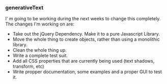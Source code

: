 ### generativeText

I' m going to be working during the next weeks to change this completely. The changes I'm working on are:

* Take out the jQuery Dependency. Make it to a pure Javascript Library.
* Move the whole thing to create objects, rather than using a monolithic library.
* Clean the whole thing up.
* Write a complete test suit.
* Add all CSS properties that are currently being used (text shadows, transform, etc)
* Write propper documentation, some examples and a proper GUI to test it.

